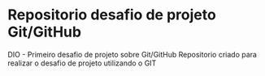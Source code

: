# Repositorio desafio de projeto Git/GitHub
DIO - Primeiro desafio de projeto sobre Git/GitHub
Repositorio criado para realizar o desafio de projeto utilizando o GIT

